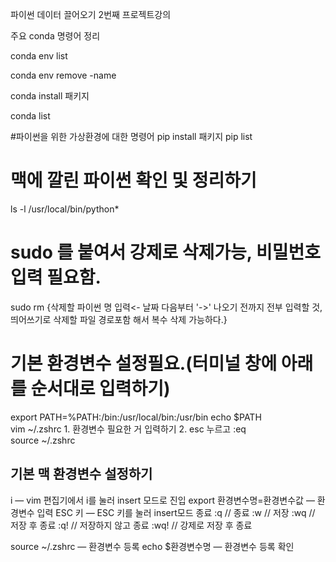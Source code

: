 파이썬 데이터 끌어오기 2번째 프로젝트강의

주요 conda 명령어 정리

conda env list

conda env remove -name 

conda install 패키지

conda list

#파이썬을 위한 가상환경에 대한 명령어
pip install 패키지
pip list

# 맥에 깔린 파이썬 확인 및 정리하기
ls -l /usr/local/bin/python*
# sudo 를 붙여서 강제로 삭제가능, 비밀번호 입력 필요함.
sudo rm {삭제할 파이썬 명 입력<- 날짜 다음부터 '->' 나오기 전까지 전부 입력할 것, 띄어쓰기로 삭제할 파일 경로포함 해서 복수 삭제 가능하다.}

# 기본 환경변수 설정필요.(터미널 창에 아래를 순서대로 입력하기)
export PATH=%PATH:/bin:/usr/local/bin:/usr/bin
echo $PATH  
vim ~/.zshrc
    1. 환경변수 필요한 거 입력하기
    2. esc 누르고 :eq     
source ~/.zshrc 
    
<!-- 
    저장된 환경변수
    # 3.9.13 python env setting
    alias python=python3
    export PATH="/Library/Frameworks/Python.framework/Versions/3.9/bin"
    # PATH - path지정을 안 해주면 .zshrc 자체를 들어갈 수 없다.
    export PATH=%PATH:/bin:/usr/local/bin:/usr/bin
-->

## 기본 맥 환경변수 설정하기
i — vim 편집기에서 i를 눌러 insert 모드로 진입
export 환경변수명=환경변수값 — 환경변수 입력
ESC 키 — ESC 키를 눌러 insert모드 종료
:q    // 종료
:w    // 저장
:wq   // 저장 후 종료
:q!   // 저장하지 않고 종료
:wq!  // 강제로 저장 후 종료

source ~/.zshrc — 환경변수 등록
echo $환경변수명 — 환경변수 등록 확인



